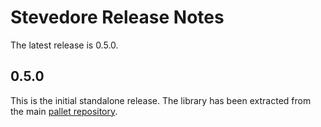 # Stevedore Release Notes

The latest release is 0.5.0.

## 0.5.0

This is the initial standalone release.  The library has been extracted
from the main [pallet repository](https://github.com/pallet/pallet).
